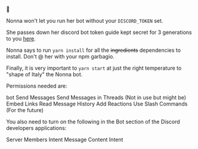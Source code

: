 🤌

Nonna won't let you run her bot without your `DISCORD_TOKEN` set.

She passes down her discord bot token guide kept secret for 3 generations to
you [here](https://discordjs.guide/preparations/setting-up-a-bot-application.html#creating-your-bot).

Nonna says to run `yarn install` for all the ~~ingredients~~ dependencies to install. Don't @ her with your npm
garbagio.

Finally, it is very important to `yarn start` at just the right temperature to "shape of Italy" the Nonna bot.

Permissions needed are:

bot
Send Messages
Send Messages in Threads (Not in use but might be)
Embed Links
Read Message History
Add Reactions
Use Slash Commands (For the future)

You also need to turn on the following in the Bot section of the Discord developers applications:

Server Members Intent
Message Content Intent